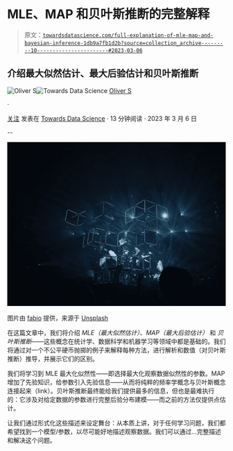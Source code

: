 # MLE、MAP 和贝叶斯推断的完整解释

> 原文：[`towardsdatascience.com/full-explanation-of-mle-map-and-bayesian-inference-1db9a7fb1d2b?source=collection_archive---------10-----------------------#2023-03-06`](https://towardsdatascience.com/full-explanation-of-mle-map-and-bayesian-inference-1db9a7fb1d2b?source=collection_archive---------10-----------------------#2023-03-06)

## 介绍最大似然估计、最大后验估计和贝叶斯推断

[](https://medium.com/@hrmnmichaels?source=post_page-----1db9a7fb1d2b--------------------------------)![Oliver S](https://medium.com/@hrmnmichaels?source=post_page-----1db9a7fb1d2b--------------------------------)[](https://towardsdatascience.com/?source=post_page-----1db9a7fb1d2b--------------------------------)![Towards Data Science](https://towardsdatascience.com/?source=post_page-----1db9a7fb1d2b--------------------------------) [Oliver S](https://medium.com/@hrmnmichaels?source=post_page-----1db9a7fb1d2b--------------------------------)

·

[关注](https://medium.com/m/signin?actionUrl=https%3A%2F%2Fmedium.com%2F_%2Fsubscribe%2Fuser%2Ff2daf6260cca&operation=register&redirect=https%3A%2F%2Ftowardsdatascience.com%2Ffull-explanation-of-mle-map-and-bayesian-inference-1db9a7fb1d2b&user=Oliver+S&userId=f2daf6260cca&source=post_page-f2daf6260cca----1db9a7fb1d2b---------------------post_header-----------) 发表在 [Towards Data Science](https://towardsdatascience.com/?source=post_page-----1db9a7fb1d2b--------------------------------) · 13 分钟阅读 · 2023 年 3 月 6 日[](https://medium.com/m/signin?actionUrl=https%3A%2F%2Fmedium.com%2F_%2Fvote%2Ftowards-data-science%2F1db9a7fb1d2b&operation=register&redirect=https%3A%2F%2Ftowardsdatascience.com%2Ffull-explanation-of-mle-map-and-bayesian-inference-1db9a7fb1d2b&user=Oliver+S&userId=f2daf6260cca&source=-----1db9a7fb1d2b---------------------clap_footer-----------)

--

[](https://medium.com/m/signin?actionUrl=https%3A%2F%2Fmedium.com%2F_%2Fbookmark%2Fp%2F1db9a7fb1d2b&operation=register&redirect=https%3A%2F%2Ftowardsdatascience.com%2Ffull-explanation-of-mle-map-and-bayesian-inference-1db9a7fb1d2b&source=-----1db9a7fb1d2b---------------------bookmark_footer-----------)![](img/ed3fd52dd4249d2f6376d0b4e133f357.png)

图片由 [fabio](https://unsplash.com/@fabioha?utm_source=unsplash&utm_medium=referral&utm_content=creditCopyText) 提供，来源于 [Unsplash](https://unsplash.com/photos/oyXis2kALVg?utm_source=unsplash&utm_medium=referral&utm_content=creditCopyText)

在这篇文章中，我们将介绍 *MLE（最大似然估计）*、*MAP（最大后验估计）* 和 *贝叶斯推断*——这些概念在统计学、数据科学和机器学习等领域中都是基础的。我们将通过对一个不公平硬币抛掷的例子来解释每种方法，进行解析和数值（对贝叶斯推断）推导，并展示它们的区别。

我们将学习到 MLE 最大化似然性——即选择最大化观察数据似然性的参数。MAP 增加了先验知识，给参数引入先验信息——从而将纯粹的频率学概念与贝叶斯概念连接起来（link）。贝叶斯推断最终能给我们提供最多的信息，但也是最难执行的：它涉及对给定数据的参数进行完整后验分布建模——而之前的方法仅提供点估计。

让我们通过形式化这些描述来设定舞台：从本质上讲，对于任何学习问题，我们都希望找到一个模型/参数，以尽可能好地描述观察数据。我们可以通过…完整描述和解决这个问题。
